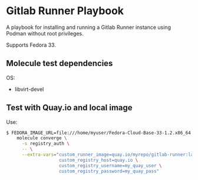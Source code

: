 # Gitlab Runner Playbook
A playbook for installing and running a Gitlab Runner instance using Podman
without root privileges.

Supports Fedora 33.

## Molecule test dependencies
OS:
 - libvirt-devel

## Test with Quay.io and local image

Use:
```bash
$ FEDORA_IMAGE_URL=file:///home/myuser/Fedora-Cloud-Base-33-1.2.x86_64.qcow2 \
    molecule converge \
      -s registry_auth \
      -- \
      --extra-vars="custom_runner_image=quay.io/myrepo/gitlab-runner:latest \
                    custom_registry_host=quay.io \
                    custom_registry_username=my_quay_user \
                    custom_registry_password=my_quay_pass"
```
